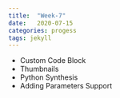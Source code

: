 ```yaml
---
title:  "Week-7"
date:   2020-07-15
categories: progess
tags: jekyll
---
```



* Custom Code Block
* Thumbnails
* Python Synthesis
* Adding Parameters Support

